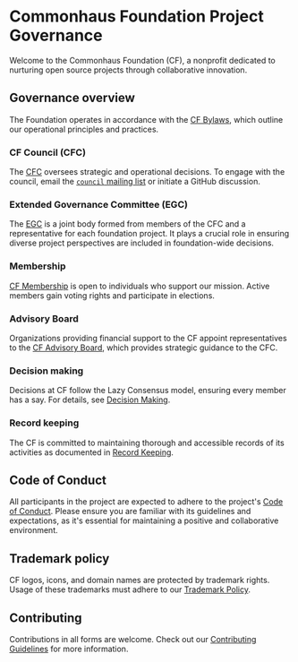 # Commonhaus Foundation Project Governance

Welcome to the Commonhaus Foundation (CF), a nonprofit dedicated to nurturing open source projects through collaborative innovation.

## Governance overview

The Foundation operates in accordance with the [CF Bylaws][bylaws], which outline our operational principles and practices.

### CF Council (CFC)

The  [CFC][] oversees strategic and operational decisions. To engage with the council, email the [`council` mailing list][CONTACTS.yaml] or initiate a GitHub discussion.

### Extended Governance Committee (EGC)

The [EGC][] is a joint body formed from members of the CFC and a representative for each foundation project. It plays a crucial role in ensuring diverse project perspectives are included in foundation-wide decisions.

### Membership

[CF Membership][membership] is open to individuals who support our mission. Active members gain voting rights and participate in elections.

### Advisory Board

Organizations providing financial support to the CF appoint representatives to the [CF Advisory Board][cfab], which provides strategic guidance to the CFC.

### Decision making

Decisions at CF follow the Lazy Consensus model, ensuring every member has a say. For details, see [Decision Making][cf-decision-making].

### Record keeping

The CF is committed to maintaining thorough and accessible records of its activities as documented in [Record Keeping][records].

## Code of Conduct

All participants in the project are expected to adhere to the project's [Code of Conduct][coc]. Please ensure you are familiar with its guidelines and expectations, as it's essential for maintaining a positive and collaborative environment.

## Trademark policy

CF logos, icons, and domain names are protected by trademark rights. Usage of these trademarks must adhere to our [Trademark Policy][].

## Contributing

Contributions in all forms are welcome. Check out our [Contributing Guidelines][contrib] for more information.

[Trademark Policy]: ./policies/trademark-policy.md
[bylaws]: ./bylaws/README.md
[cf-decision-making]: ./bylaws/5-decision-making.md
[cfab]: ./bylaws/4-cf-advisory-board.md
[cfc]: ./bylaws/3-cf-council.md
[egc]: ./bylaws/3-cf-council.md#extended-governance-committee-egc
[coc]: ./policies/code-of-conduct.md
[contrib]: ./CONTRIBUTING.md
[membership]: ./bylaws/2-cf-membership.md
[records]: ./bylaws/6-notice-records.md
[CONTACTS.yaml]: https://github.com/commonhaus/foundation/blob/main/CONTACTS.yaml
